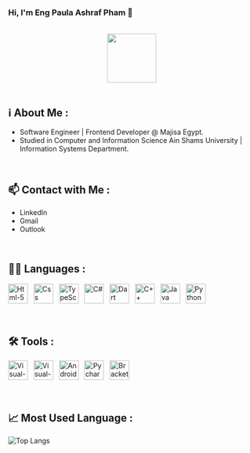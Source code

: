 ### Hi, I'm Eng Paula Ashraf Pham 👋

<!--
**paula-ashraf/Paula-Ashraf** is a ✨ _special_ ✨ repository because its `README.md` (this file) appears on your GitHub profile.

Here are some ideas to get you started:

- 🔭 I’m currently working on ...
- 🌱 I’m currently learning ...
- 👯 I’m looking to collaborate on ...
- 🤔 I’m looking for help with ...
- 💬 Ask me about ...
- 📫 How to reach me: ...
- 😄 Pronouns: ...
- ⚡ Fun fact: ...
-->
<br>

<div id="header" align="center">
  <img src="https://cdn-icons-png.flaticon.com/512/1688/1688451.png" width="100"/>
</div>

<br>
  
## ℹ️ About Me :
- Software Engineer | Frontend Developer @ Majisa Egypt.
- Studied in Computer and Information Science Ain Shams University | Information Systems Department.

<br>

## 📫 Contact with Me :

- <a href="https://www.linkedin.com/in/paula-a-pham/" style="text-decoration: none;">LinkedIn</a>
- <a href="mailto:paula.a.pham@gmail.com" style="text-decoration: none;">Gmail</a>
- <a href="mailto:paula.a.pham@outlook.com" style="text-decoration: none;">Outlook</a>

<br>

## 👨‍💻 Languages :

<img src="https://cdn-icons-png.flaticon.com/512/174/174854.png" title="Html-5" alt="Html-5" width="40" height="40"/>&nbsp;&nbsp;
<img src="https://cdn-icons-png.flaticon.com/512/732/732190.png" title="Css" alt="Css" width="40" height="40"/>&nbsp;&nbsp;
<img src="https://cdn-icons-png.flaticon.com/128/5968/5968381.png" title="TypeScript" alt="TypeScript" width="40" height="40"/>&nbsp;&nbsp;
<img src="https://cdn-icons-png.flaticon.com/128/6132/6132221.png" title="C#" alt="C#" width="40" height="40"/>&nbsp;&nbsp;
<img src="https://img.icons8.com/?size=512&id=7AFcZ2zirX6Y&format=png" title="Dart" alt="Dart" width="40" height="40"/>&nbsp;&nbsp;
<img src="https://cdn-icons-png.flaticon.com/512/6132/6132222.png" title="C++" alt="C++" width="40" height="40"/>&nbsp;&nbsp;
<img src="https://cdn-icons-png.flaticon.com/512/5968/5968282.png" title="Java" alt="Java" width="40" height="40"/>&nbsp;&nbsp;
<img src="https://cdn-icons-png.flaticon.com/512/5968/5968350.png" title="Python" alt="Python" width="40" height="40"/>&nbsp;&nbsp;

<br>
  
## :hammer_and_wrench: Tools :

<img src="https://img.icons8.com/?size=512&id=9OGIyU8hrxW5&format=png" title="Visual-Studio-Code" alt="Visual-Studio-Code" width="40" height="40"/>&nbsp;&nbsp;
<img src="https://upload.wikimedia.org/wikipedia/commons/thumb/5/59/Visual_Studio_Icon_2019.svg/800px-Visual_Studio_Icon_2019.svg.png" title="Visual-Studio" alt="Visual-Studio" width="40" height="40"/>&nbsp;&nbsp;
<img src="https://img.icons8.com/?size=512&id=04OFrkjznvcd&format=png" title="Android-Studio" alt="Android-Studio" width="40" height="40"/>&nbsp;&nbsp;
<img src="https://upload.wikimedia.org/wikipedia/commons/thumb/1/1d/PyCharm_Icon.svg/800px-PyCharm_Icon.svg.png" title="Pycharm" alt="Pycharm" width="40" height="40"/>&nbsp;&nbsp;
<img src="https://upload.wikimedia.org/wikipedia/commons/thumb/4/4c/Brackets_Icon.svg/800px-Brackets_Icon.svg.png" title="Brackets" alt="Brackets" width="40" height="40"/>&nbsp;&nbsp;

<br>

## 📈 Most Used Language :
![Top Langs](https://github-readme-stats.vercel.app/api/top-langs/?username=paula-a-pham&layout=compact&theme=dark)

